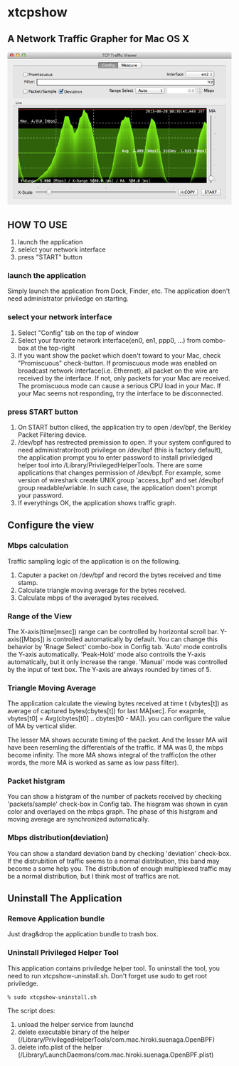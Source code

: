 xtcpshow
========

A Network Traffic Grapher for Mac OS X
--------------------------------------

![ScreenShot](./xtcpshow_screen.png)

HOW TO USE
----------

1. launch the application
2. selelct your network interface
2. press "START" button

### launch the application

Simply launch the application from Dock, Finder, etc. The application doen't need administrator priviledge on starting.

### select your network interface

1. Select "Config" tab on the top of window
2. Select your favorite network interface(en0, en1, ppp0, ...) from combo-box at the top-right
3. If you want show the packet which doen't toward to your Mac, check "Promiscuous" check-button. If promiscuous mode was enabled on broadcast network interface(i.e. Ethernet), all packet on the wire are received by the interface. If not, only packets for your Mac are received. The promiscuous mode can cause a serious CPU load in your Mac. If your Mac seems not responding, try the interface to be disconnected.

### press START button

1. On START button cliked, the application try to open /dev/bpf, the Berkley Packet Filtering device.
2. /dev/bpf has restrected premission to open. If your system configured to need administrator(root) privilege on /dev/bpf (this is factory default), the application prompt you to enter password to install priviledged helper tool into /Library/PrivilegedHelperTools. There are some applications that changes permission of /dev/bpf. For example, some version of wireshark create UNIX group 'access_bpf' and set /dev/bpf group readable/wriable. In such case, the application doen't prompt your password.
3. If everythings OK, the application shows traffic graph.

Configure the view
------------------

### Mbps calculation

Traffic sampling logic of the application is on the following.

1. Caputer a packet on /dev/bpf and record the bytes received and time stamp.
2. Calculate triangle moving average for the bytes received.
3. Calculate mbps of the averaged bytes received.

### Range of the View

The X-axis(time[msec]) range can be controlled by horizontal scroll bar. Y-axis([Mbps]) is controlled automatically by default. You can change this behavior by 'Rnage Select' combo-box in Config tab. 'Auto' mode controlls the Y-axis automatically. 'Peak-Hold' mode also controlls the Y-axis automatically, but it only increase the range. 'Manual' mode was controlled by the input of text box. The Y-axis are always rounded by times of 5.

### Triangle Moving Average

The application calculate the viewing bytes received at time t (vbytes[t]) as average of captured bytes(cbytes[t]) for last MA[sec]. For exapmle, vbytes[t0] = Avg(cbytes[t0] .. cbytes[t0 - MA]). you can configure the value of MA by vertical slider.

The lesser MA shows accurate timing of the packet. And the lesser MA will have been resemling the differentials of the traffic. If MA was 0, the mbps become infinity. The more MA shows integral of the traffic(on the other words, the more MA is worked as same as low pass filter).

### Packet histgram

You can show a histgram of the number of packets received by checking 'packets/sample' check-box in Config tab. The hisgram was shown in cyan color and overlayed on the mbps graph. The phase of this histgram and moving average are synchronized automatically.

### Mbps distribution(deviation)

You can show a standard deviation band by checking 'deviation' check-box. If the distrubition of traffic seems to a normal distribution, this band may become a some help you. The distribution of enough multiplexed traffic may be a normal distribution, but I think most of traffics are not.

Uninstall The Application
-------------------------

### Remove Application bundle

Just drag&drop the application bundle to trash box.

### Uninstall Privileged Helper Tool
This application contains priviledge helper tool. To uninstall the tool, you need to run xtcpshow-uninstall.sh. Don't forget use sudo to get root priviledge.

    % sudo xtcpshow-uninstall.sh

The script does:

1. unload the helper service from launchd
2. delete executable binary of the helper (/Library/PrivilegedHelperTools/com.mac.hiroki.suenaga.OpenBPF)
3. delete info.plist of the helper (/Library/LaunchDaemons/com.mac.hiroki.suenaga.OpenBPF.plist)
